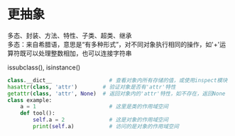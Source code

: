 # 更抽象
多态、封装、方法、特性、子类、超类、继承  
多态：来自希腊语，意思是“有多种形式”，对不同对象执行相同的操作，如'+'运算符既可以处理整数相加，也可以连接字符串

issubclass(), isinstance()
```python
class.__dict__                  # 查看对象内所有存储的值，或使用inspect模块
hasattr(class, 'attr')        # 验证对象是否有'attr'特性
getattr(class, 'attr', None)  # 返回对象内的'attr'特性，如不存在，返回None
class example:
    a = 1                       # 这里是类的作用域空间
    def tool():
        self.a = 2              # 这是对象的作用域空间
        print(self.a)           # 访问的是对象的作用域空间
```